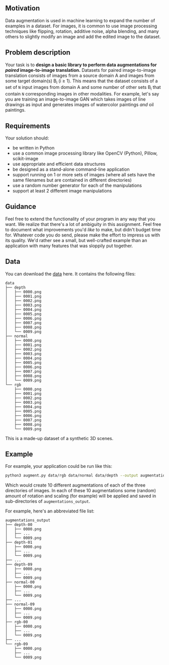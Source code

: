 ## Motivation
Data augmentation is used in machine learning to expand the number of examples in a dataset. 
For images, it is common to use image processing techniques like flipping, rotation, additive noise, alpha blending, and many others to slightly modify an image and add the edited image to the dataset. 


## Problem description

Your task is to **design a basic library to perform data augmentations for _paired_ image-to-image translation.** 
Datasets for paired image-to-image translation consists of images from a source domain A and images from some target domain(s) B<sub>i</sub> (i ≥ 1). 
This means that the dataset consists of a set of `N` input images from domain A and some number of other sets B<sub>i</sub> that contain `N` corresponding images in other modalities. 
For example, let's say you are training an image-to-image GAN which takes images of line drawings as input and generates images of watercolor paintings _and_ oil paintings.

## Requirements

Your solution should:
- be written in Python
- use a common image processing library like OpenCV (Python), Pillow, scikit-image
- use appropriate and efficient data structures
- be designed as a stand-alone command-line application
- support running on 1 or more sets of images (where all sets have the same filenames but are contained in different directories)
- use a random number generator for each of the manipulations
- support at least 2 different image manipulations

## Guidance

Feel free to extend the functionality of your program in any way that you want.
We realize that there's a lot of ambiguity in this assignment. 
Feel free to document what improvements you'd _like_ to make, but didn't budget time for.
Whatever code you do send, please make the effort to impress us with its quality. 
We'd rather see a small, but well-crafted example than an application with many features that was sloppily put together.


## Data

You can download the [data](data.zip) here. It contains the following files:
```
data
├── depth
│   ├── 0000.png
│   ├── 0001.png
│   ├── 0002.png
│   ├── 0003.png
│   ├── 0004.png
│   ├── 0005.png
│   ├── 0006.png
│   ├── 0007.png
│   ├── 0008.png
│   └── 0009.png
├── normal
│   ├── 0000.png
│   ├── 0001.png
│   ├── 0002.png
│   ├── 0003.png
│   ├── 0004.png
│   ├── 0005.png
│   ├── 0006.png
│   ├── 0007.png
│   ├── 0008.png
│   └── 0009.png
└── rgb
    ├── 0000.png
    ├── 0001.png
    ├── 0002.png
    ├── 0003.png
    ├── 0004.png
    ├── 0005.png
    ├── 0006.png
    ├── 0007.png
    ├── 0008.png
    └── 0009.png
```
This is a made-up dataset of a synthetic 3D scenes.

## Example

For example, your application could be run like this:

```sh
python3 augment.py data/rgb data/normal data/depth --output augmentations_output --count 10 
```

Which would create 10 different augmentations of each of the three directories of images. 
In each of these 10 augmentations some (random) amount of rotation and scaling (for example) will be applied and saved in sub-directories of `augmentations_output`.

For example, here's an abbreviated file list:
```
augmentations_output
├── depth-00
│   ├── 0000.png
│   ├── ...
│   └── 0009.png
├── depth-01
│   ├── 0000.png
│   ├── ...
│   └── 0009.png
├── ...
├── depth-09
│   ├── 0000.png
│   ├── ...
│   └── 0009.png
├── normal-00
│   ├── 0000.png
│   ├── ...
│   └── 0009.png
├── ...
├── normal-09
│   ├── 0000.png
│   ├── ...
│   └── 0009.png
├── rgb-00
│   ├── 0000.png
│   ├── ...
│   └── 0009.png
├── ...
└── rgb-09
    ├── 0000.png
    ├── ...
    └── 0009.png
```



